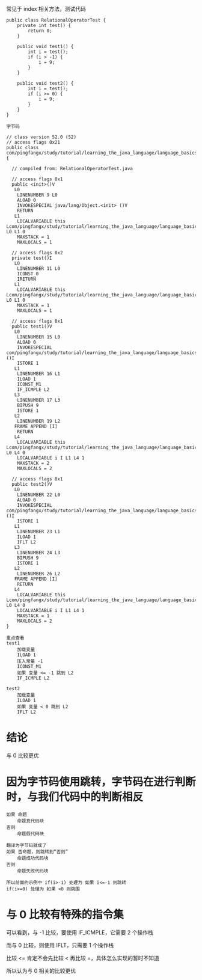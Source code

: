 常见于 index 相关方法，测试代码

    public class RelationalOperatorTest {
        private int test() {
            return 0;
        }

        public void test1() {
            int i = test();
            if (i > -1) {
                i = 9;
            }
        }

        public void test2() {
            int i = test();
            if (i >= 0) {
                i = 9;
            }
        }
    }
    
    字节码
    
    // class version 52.0 (52)
    // access flags 0x21
    public class com/pingfangx/study/tutorial/learning_the_java_language/language_basics/RelationalOperatorTest {

      // compiled from: RelationalOperatorTest.java

      // access flags 0x1
      public <init>()V
       L0
        LINENUMBER 9 L0
        ALOAD 0
        INVOKESPECIAL java/lang/Object.<init> ()V
        RETURN
       L1
        LOCALVARIABLE this Lcom/pingfangx/study/tutorial/learning_the_java_language/language_basics/RelationalOperatorTest; L0 L1 0
        MAXSTACK = 1
        MAXLOCALS = 1

      // access flags 0x2
      private test()I
       L0
        LINENUMBER 11 L0
        ICONST_0
        IRETURN
       L1
        LOCALVARIABLE this Lcom/pingfangx/study/tutorial/learning_the_java_language/language_basics/RelationalOperatorTest; L0 L1 0
        MAXSTACK = 1
        MAXLOCALS = 1

      // access flags 0x1
      public test1()V
       L0
        LINENUMBER 15 L0
        ALOAD 0
        INVOKESPECIAL com/pingfangx/study/tutorial/learning_the_java_language/language_basics/RelationalOperatorTest.test ()I
        ISTORE 1
       L1
        LINENUMBER 16 L1
        ILOAD 1
        ICONST_M1
        IF_ICMPLE L2
       L3
        LINENUMBER 17 L3
        BIPUSH 9
        ISTORE 1
       L2
        LINENUMBER 19 L2
       FRAME APPEND [I]
        RETURN
       L4
        LOCALVARIABLE this Lcom/pingfangx/study/tutorial/learning_the_java_language/language_basics/RelationalOperatorTest; L0 L4 0
        LOCALVARIABLE i I L1 L4 1
        MAXSTACK = 2
        MAXLOCALS = 2

      // access flags 0x1
      public test2()V
       L0
        LINENUMBER 22 L0
        ALOAD 0
        INVOKESPECIAL com/pingfangx/study/tutorial/learning_the_java_language/language_basics/RelationalOperatorTest.test ()I
        ISTORE 1
       L1
        LINENUMBER 23 L1
        ILOAD 1
        IFLT L2
       L3
        LINENUMBER 24 L3
        BIPUSH 9
        ISTORE 1
       L2
        LINENUMBER 26 L2
       FRAME APPEND [I]
        RETURN
       L4
        LOCALVARIABLE this Lcom/pingfangx/study/tutorial/learning_the_java_language/language_basics/RelationalOperatorTest; L0 L4 0
        LOCALVARIABLE i I L1 L4 1
        MAXSTACK = 1
        MAXLOCALS = 2
    }

    重点查看
    test1
        加载变量
        ILOAD 1
        压入常量 -1
        ICONST_M1
        如果 变量 <= -1 跳到 L2
        IF_ICMPLE L2
    
    test2
        加载变量
        ILOAD 1
        如果 变量 < 0 跳到 L2
        IFLT L2
        
# 结论
与 0 比较更优
# 因为字节码使用跳转，字节码在进行判断时，与我们代码中的判断相反
    如果 命题
        命题真代码块
    否则
        命题假代码块
        
    翻译为字节码就成了
    如果 否命题，则跳转到“否则”
        命题成功代码块
    否则
        命题失败代码块
        
    所以前面的示例中 if(i>-1) 处理为 如果 i<=-1 则跳转
    if(i>=0) 处理为 如果 <0 则跳围
    
# 与 0 比较有特殊的指令集
可以看到，与 -1 比较，要使用 IF_ICMPLE，它需要 2 个操作栈

而与 0 比较，则使用 IFLT，只需要 1 个操作栈

比较 <= 肯定不会先比较 < 再比较 =，具体怎么实现的暂时不知道

所以认为与 0 相关的比较更优
